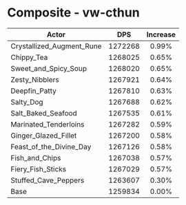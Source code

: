 # Composite - vw-cthun
| Actor | DPS | Increase |
|---|:---:|:---:|
|Crystallized_Augment_Rune|1272268|0.99%|
|Chippy_Tea|1268025|0.65%|
|Sweet_and_Spicy_Soup|1268020|0.65%|
|Zesty_Nibblers|1267921|0.64%|
|Deepfin_Patty|1267810|0.63%|
|Salty_Dog|1267688|0.62%|
|Salt_Baked_Seafood|1267535|0.61%|
|Marinated_Tenderloins|1267282|0.59%|
|Ginger_Glazed_Fillet|1267200|0.58%|
|Feast_of_the_Divine_Day|1267126|0.58%|
|Fish_and_Chips|1267038|0.57%|
|Fiery_Fish_Sticks|1267029|0.57%|
|Stuffed_Cave_Peppers|1263607|0.30%|
|Base|1259834|0.00%|
